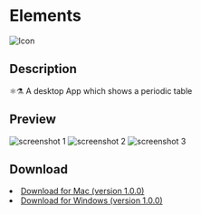 # Elements
![Icon](https://florianfe.github.io/screenshots/elements/icon.png)<br>

## Description
⚛⚗ A desktop App which shows a periodic table

## Preview

![screenshot 1](https://florianfe.github.io/screenshots/elements/screenshot-1.png)
![screenshot 2](https://florianfe.github.io/screenshots/elements/screenshot-2.png)
![screenshot 3](https://florianfe.github.io/screenshots/elements/screenshot-3.png)

## Download
<li><a href="https://github.com/FlorianFe/Elements/releases/download/v1.0.0/Elements.dmg">Download for Mac (version 1.0.0)</a></li>
<li><a href="https://github.com/FlorianFe/Elements/releases/download/v1.0.0/Elements.exe">Download for Windows (version 1.0.0)</a></li>
